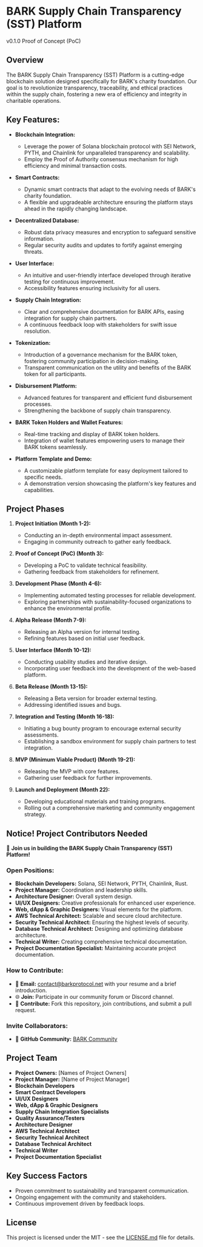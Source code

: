 # BARK Supply Chain Transparency (SST) Platform
v0.1.0 Proof of Concept (PoC)

## Overview

The BARK Supply Chain Transparency (SST) Platform is a cutting-edge blockchain solution designed specifically for BARK's charity foundation. Our goal is to revolutionize transparency, traceability, and ethical practices within the supply chain, fostering a new era of efficiency and integrity in charitable operations.

## Key Features:

- **Blockchain Integration:**
  - Leverage the power of Solana blockchain protocol with SEI Network, PYTH, and Chainlink for unparalleled transparency and scalability.
  - Employ the Proof of Authority consensus mechanism for high efficiency and minimal transaction costs.

- **Smart Contracts:**
  - Dynamic smart contracts that adapt to the evolving needs of BARK's charity foundation.
  - A flexible and upgradeable architecture ensuring the platform stays ahead in the rapidly changing landscape.

- **Decentralized Database:**
  - Robust data privacy measures and encryption to safeguard sensitive information.
  - Regular security audits and updates to fortify against emerging threats.

- **User Interface:**
  - An intuitive and user-friendly interface developed through iterative testing for continuous improvement.
  - Accessibility features ensuring inclusivity for all users.

- **Supply Chain Integration:**
  - Clear and comprehensive documentation for BARK APIs, easing integration for supply chain partners.
  - A continuous feedback loop with stakeholders for swift issue resolution.

- **Tokenization:**
  - Introduction of a governance mechanism for the BARK token, fostering community participation in decision-making.
  - Transparent communication on the utility and benefits of the BARK token for all participants.

- **Disbursement Platform:**
  - Advanced features for transparent and efficient fund disbursement processes.
  - Strengthening the backbone of supply chain transparency.

- **BARK Token Holders and Wallet Features:**
  - Real-time tracking and display of BARK token holders.
  - Integration of wallet features empowering users to manage their BARK tokens seamlessly.

- **Platform Template and Demo:**
  - A customizable platform template for easy deployment tailored to specific needs.
  - A demonstration version showcasing the platform's key features and capabilities.

## Project Phases

1. **Project Initiation (Month 1-2):**
   - Conducting an in-depth environmental impact assessment.
   - Engaging in community outreach to gather early feedback.

2. **Proof of Concept (PoC) (Month 3):**
   - Developing a PoC to validate technical feasibility.
   - Gathering feedback from stakeholders for refinement.

3. **Development Phase (Month 4-6):**
   - Implementing automated testing processes for reliable development.
   - Exploring partnerships with sustainability-focused organizations to enhance the environmental profile.

4. **Alpha Release (Month 7-9):**
   - Releasing an Alpha version for internal testing.
   - Refining features based on initial user feedback.

5. **User Interface (Month 10-12):**
   - Conducting usability studies and iterative design.
   - Incorporating user feedback into the development of the web-based platform.

6. **Beta Release (Month 13-15):**
   - Releasing a Beta version for broader external testing.
   - Addressing identified issues and bugs.

7. **Integration and Testing (Month 16-18):**
   - Initiating a bug bounty program to encourage external security assessments.
   - Establishing a sandbox environment for supply chain partners to test integration.

8. **MVP (Minimum Viable Product) (Month 19-21):**
   - Releasing the MVP with core features.
   - Gathering user feedback for further improvements.

9. **Launch and Deployment (Month 22):**
   - Developing educational materials and training programs.
   - Rolling out a comprehensive marketing and community engagement strategy.

## Notice! Project Contributors Needed

🚀 **Join us in building the BARK Supply Chain Transparency (SST) Platform!**

### Open Positions:

- **Blockchain Developers:** Solana, SEI Network, PYTH, Chainlink, Rust.
- **Project Manager:** Coordination and leadership skills.
- **Architecture Designer:** Overall system design.
- **UI/UX Designers:** Creative professionals for enhanced user experience.
- **Web, dApp & Graphic Designers:** Visual elements for the platform.
- **AWS Technical Architect:** Scalable and secure cloud architecture.
- **Security Technical Architect:** Ensuring the highest levels of security.
- **Database Technical Architect:** Designing and optimizing database architecture.
- **Technical Writer:** Creating comprehensive technical documentation.
- **Project Documentation Specialist:** Maintaining accurate project documentation.

### How to Contribute:
- 📧 **Email:** contact@barkprotocol.net with your resume and a brief introduction.
- 🌐 **Join:** Participate in our community forum or Discord channel.
- 🚀 **Contribute:** Fork this repository, join contributions, and submit a pull request.

### Invite Collaborators:

- 🎉 **GitHub Community:** [BARK Community](https://github.com/orgs/bark-community)

## Project Team
- **Project Owners:** [Names of Project Owners]
- **Project Manager:** [Name of Project Manager]
- **Blockchain Developers**
- **Smart Contract Developers**
- **UI/UX Designers**
- **Web, dApp & Graphic Designers**
- **Supply Chain Integration Specialists**
- **Quality Assurance/Testers**
- **Architecture Designer**
- **AWS Technical Architect**
- **Security Technical Architect**
- **Database Technical Architect**
- **Technical Writer**
- **Project Documentation Specialist**

## Key Success Factors

- Proven commitment to sustainability and transparent communication.
- Ongoing engagement with the community and stakeholders.
- Continuous improvement driven by feedback loops.

## License

This project is licensed under the MIT - see the [LICENSE.md](LICENSE.md) file for details.
